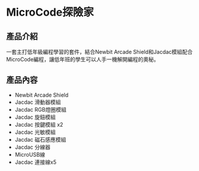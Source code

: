 # MicroCode探險家

## 產品介紹

一套主打低年級編程學習的套件，結合Newbit Arcade Shield和Jacdac模組配合MicroCode編程，讓低年班的學生可以人手一機解開編程的奧秘。

## 產品內容

* Newbit Arcade Shield&#x20;
* Jacdac 滑動器模組
* Jacdac RGB燈圈模組
* Jacdac 旋鈕模組
* Jacdac 按鍵模組 x2
* Jacdac 光敏模組
* Jacdac 磁石感應模組
* Jacdac 分線器
* MicroUSB線
* Jacdac 連接線x5



